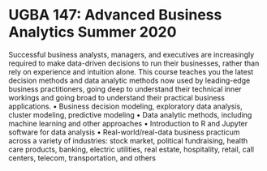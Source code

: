 # UGBA 147: Advanced Business Analytics Summer 2020
Successful business analysts, managers, and executives are increasingly required to make data-driven decisions to run their businesses, rather than rely on experience and intuition alone. This course teaches you the latest decision methods and data analytic methods now used by leading-edge business practitioners, going deep to understand their technical inner workings and going broad to understand their practical business applications.
• Business decision modeling, exploratory data analysis, cluster modeling, predictive modeling
• Data analytic methods, including machine learning and other approaches
• Introduction to R and Jupyter software for data analysis
• Real-world/real-data business practicum across a variety of industries:
    stock market, political fundraising, health care products, banking, electric utilities, real estate, hospitality, retail, call centers, telecom, transportation,
    and others
